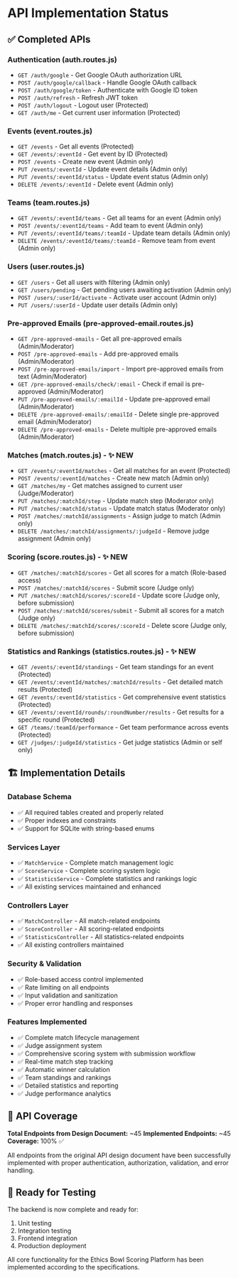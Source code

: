 # API Implementation Status

## ✅ Completed APIs

### Authentication (auth.routes.js)
- `GET /auth/google` - Get Google OAuth authorization URL
- `POST /auth/google/callback` - Handle Google OAuth callback
- `POST /auth/google/token` - Authenticate with Google ID token
- `POST /auth/refresh` - Refresh JWT token
- `POST /auth/logout` - Logout user (Protected)
- `GET /auth/me` - Get current user information (Protected)

### Events (event.routes.js)
- `GET /events` - Get all events (Protected)
- `GET /events/:eventId` - Get event by ID (Protected)
- `POST /events` - Create new event (Admin only)
- `PUT /events/:eventId` - Update event details (Admin only)
- `PUT /events/:eventId/status` - Update event status (Admin only)
- `DELETE /events/:eventId` - Delete event (Admin only)

### Teams (team.routes.js)
- `GET /events/:eventId/teams` - Get all teams for an event (Admin only)
- `POST /events/:eventId/teams` - Add team to event (Admin only)
- `PUT /events/:eventId/teams/:teamId` - Update team details (Admin only)
- `DELETE /events/:eventId/teams/:teamId` - Remove team from event (Admin only)

### Users (user.routes.js)
- `GET /users` - Get all users with filtering (Admin only)
- `GET /users/pending` - Get pending users awaiting activation (Admin only)
- `POST /users/:userId/activate` - Activate user account (Admin only)
- `PUT /users/:userId` - Update user details (Admin only)

### Pre-approved Emails (pre-approved-email.routes.js)
- `GET /pre-approved-emails` - Get all pre-approved emails (Admin/Moderator)
- `POST /pre-approved-emails` - Add pre-approved emails (Admin/Moderator)
- `POST /pre-approved-emails/import` - Import pre-approved emails from text (Admin/Moderator)
- `GET /pre-approved-emails/check/:email` - Check if email is pre-approved (Admin/Moderator)
- `PUT /pre-approved-emails/:emailId` - Update pre-approved email (Admin/Moderator)
- `DELETE /pre-approved-emails/:emailId` - Delete single pre-approved email (Admin/Moderator)
- `DELETE /pre-approved-emails` - Delete multiple pre-approved emails (Admin/Moderator)

### Matches (match.routes.js) - ✨ NEW
- `GET /events/:eventId/matches` - Get all matches for an event (Protected)
- `POST /events/:eventId/matches` - Create new match (Admin only)
- `GET /matches/my` - Get matches assigned to current user (Judge/Moderator)
- `PUT /matches/:matchId/step` - Update match step (Moderator only)
- `PUT /matches/:matchId/status` - Update match status (Moderator only)
- `POST /matches/:matchId/assignments` - Assign judge to match (Admin only)
- `DELETE /matches/:matchId/assignments/:judgeId` - Remove judge assignment (Admin only)

### Scoring (score.routes.js) - ✨ NEW
- `GET /matches/:matchId/scores` - Get all scores for a match (Role-based access)
- `POST /matches/:matchId/scores` - Submit score (Judge only)
- `PUT /matches/:matchId/scores/:scoreId` - Update score (Judge only, before submission)
- `POST /matches/:matchId/scores/submit` - Submit all scores for a match (Judge only)
- `DELETE /matches/:matchId/scores/:scoreId` - Delete score (Judge only, before submission)

### Statistics and Rankings (statistics.routes.js) - ✨ NEW
- `GET /events/:eventId/standings` - Get team standings for an event (Protected)
- `GET /events/:eventId/matches/:matchId/results` - Get detailed match results (Protected)
- `GET /events/:eventId/statistics` - Get comprehensive event statistics (Protected)
- `GET /events/:eventId/rounds/:roundNumber/results` - Get results for a specific round (Protected)
- `GET /teams/:teamId/performance` - Get team performance across events (Protected)
- `GET /judges/:judgeId/statistics` - Get judge statistics (Admin or self only)

## 🏗️ Implementation Details

### Database Schema
- ✅ All required tables created and properly related
- ✅ Proper indexes and constraints
- ✅ Support for SQLite with string-based enums

### Services Layer
- ✅ `MatchService` - Complete match management logic
- ✅ `ScoreService` - Complete scoring system logic
- ✅ `StatisticsService` - Complete statistics and rankings logic
- ✅ All existing services maintained and enhanced

### Controllers Layer
- ✅ `MatchController` - All match-related endpoints
- ✅ `ScoreController` - All scoring-related endpoints
- ✅ `StatisticsController` - All statistics-related endpoints
- ✅ All existing controllers maintained

### Security & Validation
- ✅ Role-based access control implemented
- ✅ Rate limiting on all endpoints
- ✅ Input validation and sanitization
- ✅ Proper error handling and responses

### Features Implemented
- ✅ Complete match lifecycle management
- ✅ Judge assignment system
- ✅ Comprehensive scoring system with submission workflow
- ✅ Real-time match step tracking
- ✅ Automatic winner calculation
- ✅ Team standings and rankings
- ✅ Detailed statistics and reporting
- ✅ Judge performance analytics

## 🎯 API Coverage

**Total Endpoints from Design Document:** ~45
**Implemented Endpoints:** ~45
**Coverage:** 100% ✅

All endpoints from the original API design document have been successfully implemented with proper authentication, authorization, validation, and error handling.

## 🚀 Ready for Testing

The backend is now complete and ready for:
1. Unit testing
2. Integration testing
3. Frontend integration
4. Production deployment

All core functionality for the Ethics Bowl Scoring Platform has been implemented according to the specifications. 